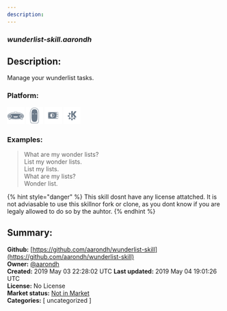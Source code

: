 ```yaml
---
description: 
---
```


### _wunderlist-skill.aarondh_  
## Description:  
Manage your wunderlist tasks.  
  
  
### Platform:  
 ![Mark I](../.gitbook/assets/mark-1-icon.png)  ![Mark II](../.gitbook/assets/mark-2-icon.png)  ![Picroft](../.gitbook/assets/picroft-icon.png)  ![plasmoid](../.gitbook/assets/kde.png)   
### Examples:  
> What are my wonder lists?  
> List my wonder lists.  
> List my lists.  
> What are my lists?  
> Wonder list.  
  
{% hint style="danger" %}
This skill dosnt have any license attatched. It is not adviasable to use this skillnor fork or clone, as you dont know if you are legaly allowed to do so by the auhtor.
{% endhint %}
  
## Summary:  
**Github:** [https://github.com/aarondh/wunderlist-skill](https://github.com/aarondh/wunderlist-skill)  
**Owner:** [@aarondh](https://github.com/aarondh)  
**Created:** 2019 May 03 22:28:02 UTC  **Last updated:** 2019 May 04 19:01:26 UTC  
**License:** No License  
**Market status:** [Not in Market](https://market.mycroft.ai/skill/)  
**Categories:** [ uncategorized ]   
